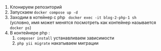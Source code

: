 1. Клонируем репозиторий
2. Запускаем ```docker compose up -d```
3. Заходим в котейнер с php ``` docker exec -it blog-2-php-1 sh``` (условно, имя может менятся посмотреть как контейнер называется ```docker ps```)
4. В контейнере php :
    1. ```composer install``` устанавливаем зависимости
    2. ```php yii migrate``` накатываем миграции

